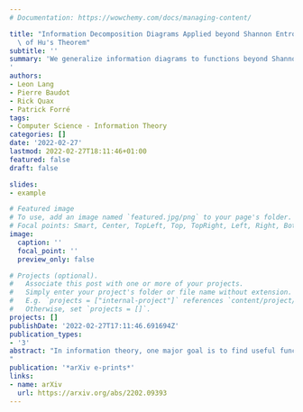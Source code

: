 ```yaml
---
# Documentation: https://wowchemy.com/docs/managing-content/

title: "Information Decomposition Diagrams Applied beyond Shannon Entropy: A Generalization\
  \ of Hu's Theorem"
subtitle: ''
summary: 'We generalize information diagrams to functions beyond Shannon entropy, including Kolmogorov complexity and the generalization error from machine learning.
'
authors:
- Leon Lang
- Pierre Baudot
- Rick Quax
- Patrick Forré
tags:
- Computer Science - Information Theory
categories: []
date: '2022-02-27'
lastmod: 2022-02-27T18:11:46+01:00
featured: false
draft: false

slides:
- example

# Featured image
# To use, add an image named `featured.jpg/png` to your page's folder.
# Focal points: Smart, Center, TopLeft, Top, TopRight, Left, Right, BottomLeft, Bottom, BottomRight.
image:
  caption: ''
  focal_point: ''
  preview_only: false

# Projects (optional).
#   Associate this post with one or more of your projects.
#   Simply enter your project's folder or file name without extension.
#   E.g. `projects = ["internal-project"]` references `content/project/deep-learning/index.md`.
#   Otherwise, set `projects = []`.
projects: []
publishDate: '2022-02-27T17:11:46.691694Z'
publication_types:
- '3'
abstract: "In information theory, one major goal is to find useful functions that summarize the amount of information contained in the interaction of several random variables. Specifically, one can ask how the classical Shannon entropy, mutual information, and higher interaction information relate to each other. This is answered by Hu’s theorem, which is widely known in the form of information diagrams: it relates shapes in a Venn diagram to information functions, thus establishing a bridge from set theory to information theory. In this work, we view random variables together with the joint operation as a monoid that acts by conditioning on information functions, and entropy as a function satisfying the chain rule of information. This abstract viewpoint allows to prove a generalization of Hu’s theorem. It applies to Shannon and Tsallis entropy, (Tsallis) Kullback-Leibler Divergence, cross-entropy, Kolmogorov complexity, submodular information functions, and the generalization error in machine learning. Our result implies for Chaitin’s Kolmogorov complexity that the interaction complexities of all degrees are in expectation close to Shannon interaction information. For well-behaved probability distributions on increasing sequence lengths, this shows that the per-bit expected interaction complexity and information asymptotically coincide, thus showing a strong bridge between algorithmic and classical information theory.
"
publication: '*arXiv e-prints*'
links:
- name: arXiv
  url: https://arxiv.org/abs/2202.09393
---
```

